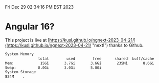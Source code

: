 Fri Dec 29 02:34:16 PM EST 2023

# Angular 16?


This project is live at [https://kusl.github.io/ngnext-2023-04-21/](https://kusl.github.io/ngnext-2023-04-21/ "next!") thanks to Github.

```bash
System Memory
               total        used        free      shared  buff/cache   available
Mem:            15Gi       3.7Gi       3.6Gi       235Mi       8.6Gi        11Gi
Swap:          8.0Gi       3.0Gi       5.0Gi
System Storage
824M	.
